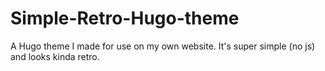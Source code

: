 # Simple-Retro-Hugo-theme
A Hugo theme I made for use on my own website. It's super simple (no js) and looks kinda retro.
